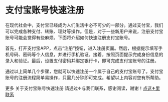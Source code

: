 # 支付宝账号快速注册

在现代社会中，支付宝已经成为人们生活中必不可少的一部分。通过支付宝，我们可以完成各种支付、转账、理财等操作。但是，对于一些新用户来说，注册支付宝账号可能会觉得有些麻烦。下面将介绍如何快速注册支付宝账号。

首先，打开支付宝APP，点击“注册”按钮，进入注册页面。然后，根据提示填写手机号码、密码等个人信息，并进行手机验证。接着，按照页面提示完成身份信息的录入和验证。最后，设置支付密码并绑定银行卡，即可完成支付宝账号的注册。

通过以上简单几个步骤，您就可以快速注册一个属于自己的支付宝账号了。支付宝账号的注册流程简单易操作，只需几分钟即可完成。希望以上内容对您有所帮助。

更多 关于支付宝账号快速注册 请通过✈与我们联系，感谢阅读，谢谢！[点这✈里联系](https://add.k02.cc)